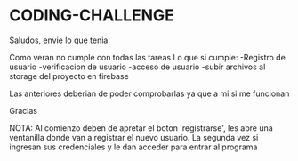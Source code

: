 # CODING-CHALLENGE 

Saludos, envie lo que tenia 

Como veran no cumple con todas las tareas 
Lo que si cumple:
-Registro de usuario
-verificacion de usuario
-acceso de usuario
-subir archivos al storage del proyecto en firebase 

Las anteriores deberian de poder comprobarlas ya que a mi si me funcionan 

Gracias 

NOTA: Al comienzo deben de apretar el boton 'registrarse', les abre una ventanilla donde van a registrar el nuevo usuario. La segunda vez si 
ingresan sus credenciales y le dan acceder para entrar al programa
